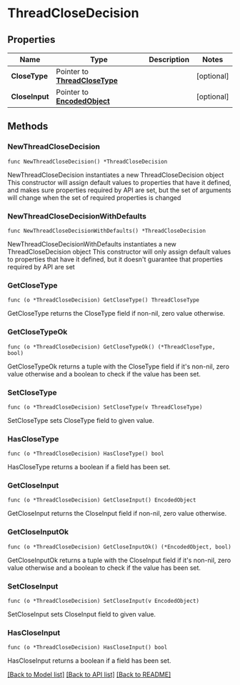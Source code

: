 # ThreadCloseDecision

## Properties

Name | Type | Description | Notes
------------ | ------------- | ------------- | -------------
**CloseType** | Pointer to [**ThreadCloseType**](ThreadCloseType.md) |  | [optional] 
**CloseInput** | Pointer to [**EncodedObject**](EncodedObject.md) |  | [optional] 

## Methods

### NewThreadCloseDecision

`func NewThreadCloseDecision() *ThreadCloseDecision`

NewThreadCloseDecision instantiates a new ThreadCloseDecision object
This constructor will assign default values to properties that have it defined,
and makes sure properties required by API are set, but the set of arguments
will change when the set of required properties is changed

### NewThreadCloseDecisionWithDefaults

`func NewThreadCloseDecisionWithDefaults() *ThreadCloseDecision`

NewThreadCloseDecisionWithDefaults instantiates a new ThreadCloseDecision object
This constructor will only assign default values to properties that have it defined,
but it doesn't guarantee that properties required by API are set

### GetCloseType

`func (o *ThreadCloseDecision) GetCloseType() ThreadCloseType`

GetCloseType returns the CloseType field if non-nil, zero value otherwise.

### GetCloseTypeOk

`func (o *ThreadCloseDecision) GetCloseTypeOk() (*ThreadCloseType, bool)`

GetCloseTypeOk returns a tuple with the CloseType field if it's non-nil, zero value otherwise
and a boolean to check if the value has been set.

### SetCloseType

`func (o *ThreadCloseDecision) SetCloseType(v ThreadCloseType)`

SetCloseType sets CloseType field to given value.

### HasCloseType

`func (o *ThreadCloseDecision) HasCloseType() bool`

HasCloseType returns a boolean if a field has been set.

### GetCloseInput

`func (o *ThreadCloseDecision) GetCloseInput() EncodedObject`

GetCloseInput returns the CloseInput field if non-nil, zero value otherwise.

### GetCloseInputOk

`func (o *ThreadCloseDecision) GetCloseInputOk() (*EncodedObject, bool)`

GetCloseInputOk returns a tuple with the CloseInput field if it's non-nil, zero value otherwise
and a boolean to check if the value has been set.

### SetCloseInput

`func (o *ThreadCloseDecision) SetCloseInput(v EncodedObject)`

SetCloseInput sets CloseInput field to given value.

### HasCloseInput

`func (o *ThreadCloseDecision) HasCloseInput() bool`

HasCloseInput returns a boolean if a field has been set.


[[Back to Model list]](../README.md#documentation-for-models) [[Back to API list]](../README.md#documentation-for-api-endpoints) [[Back to README]](../README.md)


